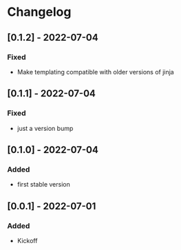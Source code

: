 # Changelog

## [0.1.2] - 2022-07-04

### Fixed

- Make templating compatible with older versions of jinja

## [0.1.1] - 2022-07-04

### Fixed

- just a version bump

## [0.1.0] - 2022-07-04

### Added

- first stable version

## [0.0.1] - 2022-07-01

### Added

- Kickoff
